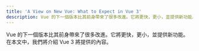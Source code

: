 ```yaml
---
title: 'A View on New Vue: What to Expect in Vue 3'
description: Vue 的下一個版本比其前身帶來了很多改進。它將更快，更小，並提供新功能。在本文中，我們將介紹 Vue 3 將提供的內容。
---
```


Vue 的下一個版本比其前身帶來了很多改進。它將更快，更小，並提供新功能。在本文中，我們將介紹 Vue 3 將提供的內容。

